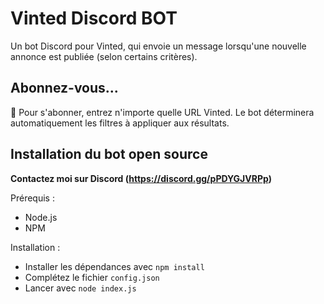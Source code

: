 # Vinted Discord BOT

Un bot Discord pour Vinted, qui envoie un message lorsqu'une nouvelle annonce est publiée (selon certains critères).

## Abonnez-vous...

🎈 Pour s'abonner, entrez n'importe quelle URL Vinted. Le bot déterminera automatiquement les filtres à appliquer aux résultats.

## Installation du bot open source

**Contactez moi sur Discord (https://discord.gg/pPDYGJVRPp)**

Prérequis :

* Node.js
* NPM

Installation :

* Installer les dépendances avec `npm install`
* Complétez le fichier `config.json`
* Lancer avec `node index.js`
